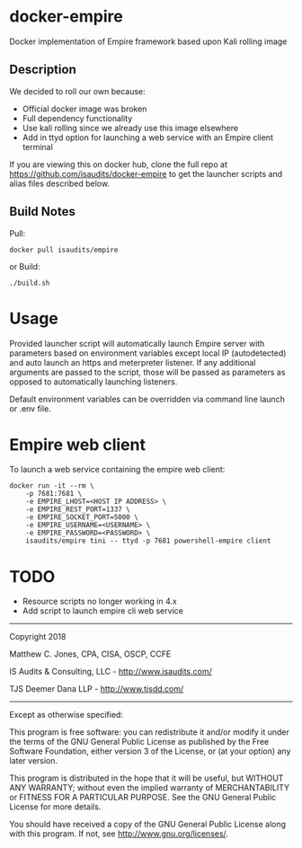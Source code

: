 # docker-empire
Docker implementation of Empire framework based upon Kali rolling image

## Description
We decided to roll our own because:
- Official docker image was broken
- Full dependency functionality
- Use kali rolling since we already use this image elsewhere
- Add in ttyd option for launching a web service with an Empire client terminal

If you are viewing this on docker hub, clone the full repo at https://github.com/isaudits/docker-empire
to get the launcher scripts and alias files described below.

## Build Notes
Pull:

    docker pull isaudits/empire

or Build:

    ./build.sh

# Usage
Provided launcher script will automatically launch Empire server with parameters based
on environment variables except local IP (autodetected) and auto launch an https and
meterpreter listener. If any additional arguments are passed to the script, those will
be passed as parameters as opposed to automatically launching listeners.

Default environment variables can be overridden via command line launch or .env file.

# Empire web client

To launch a web service containing the empire web client:

    docker run -it --rm \
        -p 7681:7681 \
        -e EMPIRE_LHOST=<HOST IP ADDRESS> \
        -e EMPIRE_REST_PORT=1337 \
        -e EMPIRE_SOCKET_PORT=5000 \
        -e EMPIRE_USERNAME=<USERNAME> \
        -e EMPIRE_PASSWORD=<PASSWORD> \
        isaudits/empire tini -- ttyd -p 7681 powershell-empire client

# TODO
- Resource scripts no longer working in 4.x
- Add script to launch empire cli web service

--------------------------------------------------------------------------------

Copyright 2018

Matthew C. Jones, CPA, CISA, OSCP, CCFE

IS Audits & Consulting, LLC - <http://www.isaudits.com/>

TJS Deemer Dana LLP - <http://www.tjsdd.com/>

--------------------------------------------------------------------------------

Except as otherwise specified:

This program is free software: you can redistribute it and/or modify it under
the terms of the GNU General Public License as published by the Free Software
Foundation, either version 3 of the License, or (at your option) any later
version.

This program is distributed in the hope that it will be useful, but WITHOUT ANY
WARRANTY; without even the implied warranty of MERCHANTABILITY or FITNESS FOR A
PARTICULAR PURPOSE. See the GNU General Public License for more details.

You should have received a copy of the GNU General Public License along with
this program. If not, see <http://www.gnu.org/licenses/>.